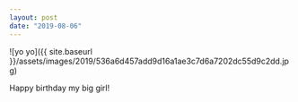 ```yaml
---
layout: post
date: "2019-08-06"
---
```


![yo yo]({{ site.baseurl }}/assets/images/2019/536a6d457add9d16a1ae3c7d6a7202dc55d9c2dd.jpg)

Happy birthday my big girl!
